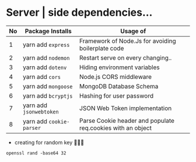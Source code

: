 


# Server | side dependencies...
|No| Package Installs         | Usage of                                          |
|--|--------------------------|---------------------------------------------------|
| 1| yarn add `express`       | Framework of Node.Js for avoiding boilerplate code|
| 2| yarn add `nodemon`       | Restart serve on every changing..                 |
| 3| yarn add `dotenv`        | Hiding environment variables                      |
| 4| yarn add `cors`          | Node.js CORS middleware                           |
| 5| yarn add `mongoose`      | MongoDB Database Schema                           |
| 6| yarn add `bcryptjs`      | Hashing for user password                         |
| 7| yarn add `jsonwebtoken`  | JSON Web Token implementation                     |
| 8| yarn add `cookie-parser` | Parse Cookie header and populate req.cookies with an object |


* creating for random key 🔽🔽🔽

```
openssl rand -base64 32
```

